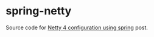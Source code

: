 spring-netty
============

Source code for [Netty 4 configuration using spring](http://nerdronix.blogspot.com/2013/06/netty-4-configuration-using-spring-maven.html) post.    
